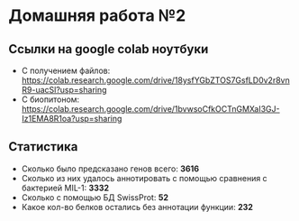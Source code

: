 # Домашняя работа №2

## Ссылки на google colab ноутбуки

- С получением файлов: https://colab.research.google.com/drive/18ysfYGbZTOS7GsfLD0v2r8vnR9-uacSl?usp=sharing
- С биопитоном: https://colab.research.google.com/drive/1bvwsoCfkOCTnGMXaI3GJ-Iz1EMA8R1oa?usp=sharing

## Статистика 

- Сколько было предсказано генов всего: **3616**
- Сколько из них удалось аннотировать с помощью сравнения с бактерией MIL-1: **3332**
- Сколько с помощью БД SwissProt: **52**
- Какое кол-во белков остались без аннотации функции: **232**
